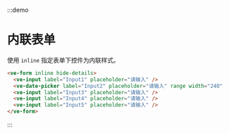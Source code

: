:::demo

# 内联表单

使用 `inline` 指定表单下控件为内联样式。

```html
<ve-form inline hide-details>
  <ve-input label="Input1" placeholder="请输入" />
  <ve-date-picker label="Input2" placeholder="请输入" range width="240" />
  <ve-input label="Input3" placeholder="请输入" />
  <ve-input label="Input4" placeholder="请输入" />
  <ve-input label="Input5" placeholder="请输入" />
</ve-form>
```

:::